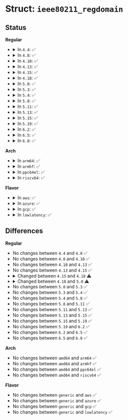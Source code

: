 # Struct: <code>ieee80211_regdomain</code>

## Status
<b>Regular</b>
<ul>
<li>
<details>
<summary>In <code>4.4</code>: ✅</summary>

```c
struct ieee80211_regdomain {
    struct callback_head callback_head;
    u32 n_reg_rules;
    char alpha2[3];
    enum nl80211_dfs_regions dfs_region;
    struct ieee80211_reg_rule reg_rules[0];
};
```
</details>
</li>
<li>
<details>
<summary>In <code>4.8</code>: ✅</summary>

```c
struct ieee80211_regdomain {
    struct callback_head callback_head;
    u32 n_reg_rules;
    char alpha2[3];
    enum nl80211_dfs_regions dfs_region;
    struct ieee80211_reg_rule reg_rules[0];
};
```
</details>
</li>
<li>
<details>
<summary>In <code>4.10</code>: ✅</summary>

```c
struct ieee80211_regdomain {
    struct callback_head callback_head;
    u32 n_reg_rules;
    char alpha2[3];
    enum nl80211_dfs_regions dfs_region;
    struct ieee80211_reg_rule reg_rules[0];
};
```
</details>
</li>
<li>
<details>
<summary>In <code>4.13</code>: ✅</summary>

```c
struct ieee80211_regdomain {
    struct callback_head callback_head;
    u32 n_reg_rules;
    char alpha2[3];
    enum nl80211_dfs_regions dfs_region;
    struct ieee80211_reg_rule reg_rules[0];
};
```
</details>
</li>
<li>
<details>
<summary>In <code>4.15</code>: ✅</summary>

```c
struct ieee80211_regdomain {
    struct callback_head callback_head;
    u32 n_reg_rules;
    char alpha2[3];
    enum nl80211_dfs_regions dfs_region;
    struct ieee80211_reg_rule reg_rules[0];
};
```
</details>
</li>
<li>
<details>
<summary>In <code>4.18</code>: ✅</summary>

```c
struct ieee80211_regdomain {
    struct callback_head callback_head;
    u32 n_reg_rules;
    u32 n_wmm_rules;
    char alpha2[3];
    enum nl80211_dfs_regions dfs_region;
    struct ieee80211_reg_rule reg_rules[0];
};
```
</details>
</li>
<li>
<details>
<summary>In <code>5.0</code>: ✅</summary>

```c
struct ieee80211_regdomain {
    struct callback_head callback_head;
    u32 n_reg_rules;
    char alpha2[3];
    enum nl80211_dfs_regions dfs_region;
    struct ieee80211_reg_rule reg_rules[0];
};
```
</details>
</li>
<li>
<details>
<summary>In <code>5.3</code>: ✅</summary>

```c
struct ieee80211_regdomain {
    struct callback_head callback_head;
    u32 n_reg_rules;
    char alpha2[3];
    enum nl80211_dfs_regions dfs_region;
    struct ieee80211_reg_rule reg_rules[0];
};
```
</details>
</li>
<li>
<details>
<summary>In <code>5.4</code>: ✅</summary>

```c
struct ieee80211_regdomain {
    struct callback_head callback_head;
    u32 n_reg_rules;
    char alpha2[3];
    enum nl80211_dfs_regions dfs_region;
    struct ieee80211_reg_rule reg_rules[0];
};
```
</details>
</li>
<li>
<details>
<summary>In <code>5.8</code>: ✅</summary>

```c
struct ieee80211_regdomain {
    struct callback_head callback_head;
    u32 n_reg_rules;
    char alpha2[3];
    enum nl80211_dfs_regions dfs_region;
    struct ieee80211_reg_rule reg_rules[0];
};
```
</details>
</li>
<li>
<details>
<summary>In <code>5.11</code>: ✅</summary>

```c
struct ieee80211_regdomain {
    struct callback_head callback_head;
    u32 n_reg_rules;
    char alpha2[3];
    enum nl80211_dfs_regions dfs_region;
    struct ieee80211_reg_rule reg_rules[0];
};
```
</details>
</li>
<li>
<details>
<summary>In <code>5.13</code>: ✅</summary>

```c
struct ieee80211_regdomain {
    struct callback_head callback_head;
    u32 n_reg_rules;
    char alpha2[3];
    enum nl80211_dfs_regions dfs_region;
    struct ieee80211_reg_rule reg_rules[0];
};
```
</details>
</li>
<li>
<details>
<summary>In <code>5.15</code>: ✅</summary>

```c
struct ieee80211_regdomain {
    struct callback_head callback_head;
    u32 n_reg_rules;
    char alpha2[3];
    enum nl80211_dfs_regions dfs_region;
    struct ieee80211_reg_rule reg_rules[0];
};
```
</details>
</li>
<li>
<details>
<summary>In <code>5.19</code>: ✅</summary>

```c
struct ieee80211_regdomain {
    struct callback_head callback_head;
    u32 n_reg_rules;
    char alpha2[3];
    enum nl80211_dfs_regions dfs_region;
    struct ieee80211_reg_rule reg_rules[0];
};
```
</details>
</li>
<li>
<details>
<summary>In <code>6.2</code>: ✅</summary>

```c
struct ieee80211_regdomain {
    struct callback_head callback_head;
    u32 n_reg_rules;
    char alpha2[3];
    enum nl80211_dfs_regions dfs_region;
    struct ieee80211_reg_rule reg_rules[0];
};
```
</details>
</li>
<li>
<details>
<summary>In <code>6.5</code>: ✅</summary>

```c
struct ieee80211_regdomain {
    struct callback_head callback_head;
    u32 n_reg_rules;
    char alpha2[3];
    enum nl80211_dfs_regions dfs_region;
    struct ieee80211_reg_rule reg_rules[0];
};
```
</details>
</li>
<li>
<details>
<summary>In <code>6.8</code>: ✅</summary>

```c
struct ieee80211_regdomain {
    struct callback_head callback_head;
    u32 n_reg_rules;
    char alpha2[3];
    enum nl80211_dfs_regions dfs_region;
    struct ieee80211_reg_rule reg_rules[0];
};
```
</details>
</li>
</ul>
<b>Arch</b>
<ul>
<li>
<details>
<summary>In <code>arm64</code>: ✅</summary>

```c
struct ieee80211_regdomain {
    struct callback_head callback_head;
    u32 n_reg_rules;
    char alpha2[3];
    enum nl80211_dfs_regions dfs_region;
    struct ieee80211_reg_rule reg_rules[0];
};
```
</details>
</li>
<li>
<details>
<summary>In <code>armhf</code>: ✅</summary>

```c
struct ieee80211_regdomain {
    struct callback_head callback_head;
    u32 n_reg_rules;
    char alpha2[3];
    enum nl80211_dfs_regions dfs_region;
    struct ieee80211_reg_rule reg_rules[0];
};
```
</details>
</li>
<li>
<details>
<summary>In <code>ppc64el</code>: ✅</summary>

```c
struct ieee80211_regdomain {
    struct callback_head callback_head;
    u32 n_reg_rules;
    char alpha2[3];
    enum nl80211_dfs_regions dfs_region;
    struct ieee80211_reg_rule reg_rules[0];
};
```
</details>
</li>
<li>
<details>
<summary>In <code>riscv64</code>: ✅</summary>

```c
struct ieee80211_regdomain {
    struct callback_head callback_head;
    u32 n_reg_rules;
    char alpha2[3];
    enum nl80211_dfs_regions dfs_region;
    struct ieee80211_reg_rule reg_rules[0];
};
```
</details>
</li>
</ul>
<b>Flavor</b>
<ul>
<li>
<details>
<summary>In <code>aws</code>: ✅</summary>

```c
struct ieee80211_regdomain {
    struct callback_head callback_head;
    u32 n_reg_rules;
    char alpha2[3];
    enum nl80211_dfs_regions dfs_region;
    struct ieee80211_reg_rule reg_rules[0];
};
```
</details>
</li>
<li>
<details>
<summary>In <code>azure</code>: ✅</summary>

```c
struct ieee80211_regdomain {
    struct callback_head callback_head;
    u32 n_reg_rules;
    char alpha2[3];
    enum nl80211_dfs_regions dfs_region;
    struct ieee80211_reg_rule reg_rules[0];
};
```
</details>
</li>
<li>
<details>
<summary>In <code>gcp</code>: ✅</summary>

```c
struct ieee80211_regdomain {
    struct callback_head callback_head;
    u32 n_reg_rules;
    char alpha2[3];
    enum nl80211_dfs_regions dfs_region;
    struct ieee80211_reg_rule reg_rules[0];
};
```
</details>
</li>
<li>
<details>
<summary>In <code>lowlatency</code>: ✅</summary>

```c
struct ieee80211_regdomain {
    struct callback_head callback_head;
    u32 n_reg_rules;
    char alpha2[3];
    enum nl80211_dfs_regions dfs_region;
    struct ieee80211_reg_rule reg_rules[0];
};
```
</details>
</li>
</ul>

## Differences
<b>Regular</b>
<ul>
<li>
No changes between <code>4.4</code> and <code>4.8</code> ✅
</li>
<li>
No changes between <code>4.8</code> and <code>4.10</code> ✅
</li>
<li>
No changes between <code>4.10</code> and <code>4.13</code> ✅
</li>
<li>
No changes between <code>4.13</code> and <code>4.15</code> ✅
</li>
<li>
<details>
<summary>Changed between <code>4.15</code> and <code>4.18</code> ⚠️</summary>
<ul>
<li>
<b>Field added. </b>
<code>u32 n_wmm_rules</code>
</li>
</ul>
</details>
</li>
<li>
<details>
<summary>Changed between <code>4.18</code> and <code>5.0</code> ⚠️</summary>
<ul>
<li>
<b>Field removed. </b>
<code>u32 n_wmm_rules</code>
</li>
</ul>
</details>
</li>
<li>
No changes between <code>5.0</code> and <code>5.3</code> ✅
</li>
<li>
No changes between <code>5.3</code> and <code>5.4</code> ✅
</li>
<li>
No changes between <code>5.4</code> and <code>5.8</code> ✅
</li>
<li>
No changes between <code>5.8</code> and <code>5.11</code> ✅
</li>
<li>
No changes between <code>5.11</code> and <code>5.13</code> ✅
</li>
<li>
No changes between <code>5.13</code> and <code>5.15</code> ✅
</li>
<li>
No changes between <code>5.15</code> and <code>5.19</code> ✅
</li>
<li>
No changes between <code>5.19</code> and <code>6.2</code> ✅
</li>
<li>
No changes between <code>6.2</code> and <code>6.5</code> ✅
</li>
<li>
No changes between <code>6.5</code> and <code>6.8</code> ✅
</li>
</ul>
<b>Arch</b>
<ul>
<li>
No changes between <code>amd64</code> and <code>arm64</code> ✅
</li>
<li>
No changes between <code>amd64</code> and <code>armhf</code> ✅
</li>
<li>
No changes between <code>amd64</code> and <code>ppc64el</code> ✅
</li>
<li>
No changes between <code>amd64</code> and <code>riscv64</code> ✅
</li>
</ul>
<b>Flavor</b>
<ul>
<li>
No changes between <code>generic</code> and <code>aws</code> ✅
</li>
<li>
No changes between <code>generic</code> and <code>azure</code> ✅
</li>
<li>
No changes between <code>generic</code> and <code>gcp</code> ✅
</li>
<li>
No changes between <code>generic</code> and <code>lowlatency</code> ✅
</li>
</ul>
